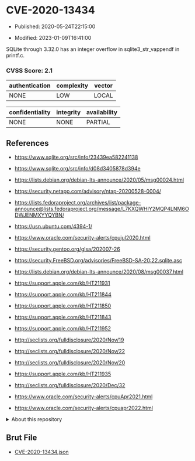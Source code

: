# CVE-2020-13434

- Published: 2020-05-24T22:15:00

- Modified: 2023-01-09T16:41:00

SQLite through 3.32.0 has an integer overflow in sqlite3_str_vappendf in printf.c.

### CVSS Score: **2.1**

| authentication | complexity | vector |
| --- | --- | --- |
| NONE | LOW | LOCAL |

| confidentiality | integrity | availability |
| --- | --- | --- |
| NONE | NONE | PARTIAL |

## References

* https://www.sqlite.org/src/info/23439ea582241138

* https://www.sqlite.org/src/info/d08d3405878d394e

* https://lists.debian.org/debian-lts-announce/2020/05/msg00024.html

* https://security.netapp.com/advisory/ntap-20200528-0004/

* https://lists.fedoraproject.org/archives/list/package-announce@lists.fedoraproject.org/message/L7KXQWHIY2MQP4LNM6ODWJENMXYYQYBN/

* https://usn.ubuntu.com/4394-1/

* https://www.oracle.com/security-alerts/cpujul2020.html

* https://security.gentoo.org/glsa/202007-26

* https://security.FreeBSD.org/advisories/FreeBSD-SA-20:22.sqlite.asc

* https://lists.debian.org/debian-lts-announce/2020/08/msg00037.html

* https://support.apple.com/kb/HT211931

* https://support.apple.com/kb/HT211844

* https://support.apple.com/kb/HT211850

* https://support.apple.com/kb/HT211843

* https://support.apple.com/kb/HT211952

* http://seclists.org/fulldisclosure/2020/Nov/19

* http://seclists.org/fulldisclosure/2020/Nov/22

* http://seclists.org/fulldisclosure/2020/Nov/20

* https://support.apple.com/kb/HT211935

* http://seclists.org/fulldisclosure/2020/Dec/32

* https://www.oracle.com/security-alerts/cpuApr2021.html

* https://www.oracle.com/security-alerts/cpuapr2022.html

<details>
<summary>About this repository</summary> 

  This repository is part of the project [Live Hack CVE](https://github.com/Live-Hack-CVE). Main website can be found [www.live-hack.org](https://www.live-hack.org) 
  
  Made by [Sn0wAlice](https://github.com/Sn0wAlice) for the people that care about security and need to have a feed of the latest CVEs. Hope you enjoy it, don't forget to star the repo and follow me on [Twitter](https://twitter.com/Sn0wAlice) and [Github](https://github.com/Sn0wAlice). And that is my [personnal website](https://www.alice-snow.me/)

  - [Home Page](https://github.com/Live-Hack-CVE)
  - [Framework](https://github.com/Live-Hack-CVE/cve-framework)
  - [CVE database](https://github.com/Live-Hack-CVE/full_database)
  - [Changelog](https://github.com/Live-Hack-CVE/Changelog)
</details>

## Brut File

* [CVE-2020-13434.json](https://raw.githubusercontent.com/Live-Hack-CVE/full_database/main/cves/2020/CVE-2020-13434.json)

